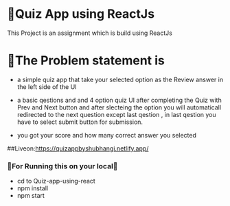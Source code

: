 # 💖Quiz App using ReactJs

This Project is an assignment  which is build using ReactJs

# 🤡The Problem statement is 

- a simple quiz app that take your selected option as the Review answer in the left side of the UI

- a basic qestions and and 4 option quiz UI after completing the Quiz with Prev and Next button and 
after slecteing the option you will automaticall redirected to the next question except last qestion ,
in last qestion you have to select submit button for submission.

- you got your score and how many correct answer you selected 

##Liveon:https://quizappbyshubhangi.netlify.app/
### 🎀For Running this on your local🎀 

- cd to Quiz-app-using-react
- npm install 
- npm start


